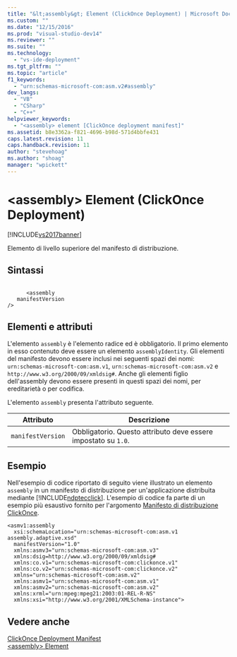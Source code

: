 ```yaml
---
title: "&lt;assembly&gt; Element (ClickOnce Deployment) | Microsoft Docs"
ms.custom: ""
ms.date: "12/15/2016"
ms.prod: "visual-studio-dev14"
ms.reviewer: ""
ms.suite: ""
ms.technology: 
  - "vs-ide-deployment"
ms.tgt_pltfrm: ""
ms.topic: "article"
f1_keywords: 
  - "urn:schemas-microsoft-com:asm.v2#assembly"
dev_langs: 
  - "VB"
  - "CSharp"
  - "C++"
helpviewer_keywords: 
  - "<assembly> element [ClickOnce deployment manifest]"
ms.assetid: b8e3362a-f821-4696-b98d-571d4bbfe431
caps.latest.revision: 11
caps.handback.revision: 11
author: "stevehoag"
ms.author: "shoag"
manager: "wpickett"
---
```

# &lt;assembly&gt; Element (ClickOnce Deployment)
[!INCLUDE[vs2017banner](../code-quality/includes/vs2017banner.md)]

Elemento di livello superiore del manifesto di distribuzione.  
  
## Sintassi  
  
```  
  
      <assembly    
   manifestVersion  
/>  
```  
  
## Elementi e attributi  
 L'elemento `assembly` è l'elemento radice ed è obbligatorio.  Il primo elemento in esso contenuto deve essere un elemento `assemblyIdentity`.  Gli elementi del manifesto devono essere inclusi nei seguenti spazi dei nomi: `urn:schemas-microsoft-com:asm.v1`, `urn:schemas-microsoft-com:asm.v2` e `http://www.w3.org/2000/09/xmldsig#`.  Anche gli elementi figlio dell'assembly devono essere presenti in questi spazi dei nomi, per ereditarietà o per codifica.  
  
 L'elemento `assembly` presenta l'attributo seguente.  
  
|Attributo|Descrizione|  
|---------------|-----------------|  
|`manifestVersion`|Obbligatorio.  Questo attributo deve essere impostato su `1.0`.|  
  
## Esempio  
 Nell'esempio di codice riportato di seguito viene illustrato un elemento `assembly` in un manifesto di distribuzione per un'applicazione distribuita mediante [!INCLUDE[ndptecclick](../deployment/includes/ndptecclick_md.md)].  L'esempio di codice fa parte di un esempio più esaustivo fornito per l'argomento [Manifesto di distribuzione ClickOnce](../deployment/clickonce-deployment-manifest.md).  
  
```  
<asmv1:assembly   
  xsi:schemaLocation="urn:schemas-microsoft-com:asm.v1 assembly.adaptive.xsd"  
  manifestVersion="1.0"  
  xmlns:asmv3="urn:schemas-microsoft-com:asm.v3"  
  xmlns:dsig=http://www.w3.org/2000/09/xmldsig#  
  xmlns:co.v1="urn:schemas-microsoft-com:clickonce.v1"  
  xmlns:co.v2="urn:schemas-microsoft-com:clickonce.v2"  
  xmlns="urn:schemas-microsoft-com:asm.v2"  
  xmlns:asmv1="urn:schemas-microsoft-com:asm.v1"  
  xmlns:asmv2="urn:schemas-microsoft-com:asm.v2"  
  xmlns:xrml="urn:mpeg:mpeg21:2003:01-REL-R-NS"  
  xmlns:xsi="http://www.w3.org/2001/XMLSchema-instance">  
```  
  
## Vedere anche  
 [ClickOnce Deployment Manifest](../deployment/clickonce-deployment-manifest.md)   
 [\<assembly\> Element](../deployment/assembly-element-clickonce-application.md)